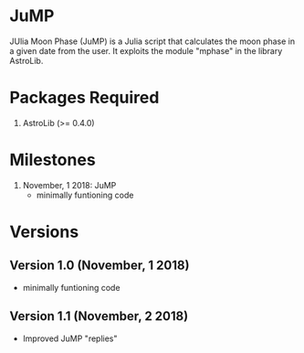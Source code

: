 # JuMP
JUlia Moon Phase (JuMP) is a Julia script that calculates the moon phase in a given date from the user. It exploits the module "mphase" in the library AstroLib.

# Packages Required
1. AstroLib (>= 0.4.0)

# Milestones 
1. November, 1 2018: JuMP
   - minimally funtioning code

# Versions
## Version 1.0 (November, 1 2018)
- minimally funtioning code
## Version 1.1 (November, 2 2018)
- Improved JuMP "replies"
